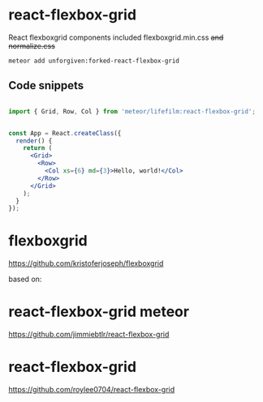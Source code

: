 # react-flexbox-grid

React flexboxgrid components
included flexboxgrid.min.css ~~and normalize.css~~

`meteor add unforgiven:forked-react-flexbox-grid
`
## Code snippets

```jsx

import { Grid, Row, Col } from 'meteor/lifefilm:react-flexbox-grid';


const App = React.createClass({
  render() {
    return (
      <Grid>
        <Row>
          <Col xs={6} md={3}>Hello, world!</Col>
        </Row>
      </Grid>
    );
  }
});
```

# flexboxgrid

<https://github.com/kristoferjoseph/flexboxgrid>

based on:

# react-flexbox-grid meteor

<https://github.com/jimmiebtlr/react-flexbox-grid>

# react-flexbox-grid 

<https://github.com/roylee0704/react-flexbox-grid>
